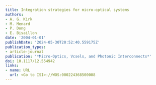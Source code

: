 ```yaml
---
title: Integration strategies for micro-optical systems
authors:
- A. G. Kirk
- M. Menard
- P. Dong
- E. Bisaillon
date: '2004-01-01'
publishDate: '2024-05-30T20:52:40.559175Z'
publication_types:
- article-journal
publication: '*Micro-Optics, Vcsels, and Photonic Interconnects*'
doi: 10.1117/12.554942
links:
- name: URL
  url: <Go to ISI>://WOS:000224368500008
---
```

